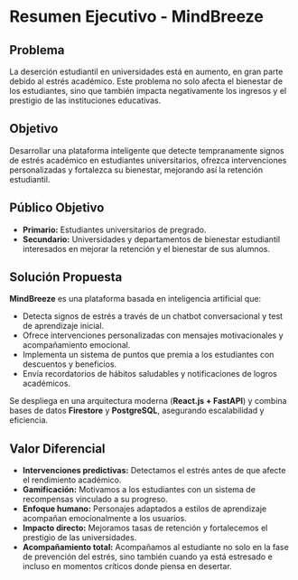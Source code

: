# Resumen Ejecutivo - **MindBreeze**

## Problema
La deserción estudiantil en universidades está en aumento, en gran parte debido al estrés académico. Este problema no solo afecta el bienestar de los estudiantes, sino que también impacta negativamente los ingresos y el prestigio de las instituciones educativas.

## Objetivo
Desarrollar una plataforma inteligente que detecte tempranamente signos de estrés académico en estudiantes universitarios, ofrezca intervenciones personalizadas y fortalezca su bienestar, mejorando así la retención estudiantil.

## Público Objetivo
- **Primario:** Estudiantes universitarios de pregrado.
- **Secundario:** Universidades y departamentos de bienestar estudiantil interesados en mejorar la retención y el bienestar de sus alumnos.

## Solución Propuesta
**MindBreeze** es una plataforma basada en inteligencia artificial que:
- Detecta signos de estrés a través de un chatbot conversacional y test de aprendizaje inicial.
- Ofrece intervenciones personalizadas con mensajes motivacionales y acompañamiento emocional.
- Implementa un sistema de puntos que premia a los estudiantes con descuentos y beneficios.
- Envía recordatorios de hábitos saludables y notificaciones de logros académicos.

Se despliega en una arquitectura moderna (**React.js + FastAPI**) y combina bases de datos **Firestore** y **PostgreSQL**, asegurando escalabilidad y eficiencia.

## Valor Diferencial
- **Intervenciones predictivas:** Detectamos el estrés antes de que afecte el rendimiento académico.
- **Gamificación:** Motivamos a los estudiantes con un sistema de recompensas vinculado a su progreso.
- **Enfoque humano:** Personajes adaptados a estilos de aprendizaje acompañan emocionalmente a los usuarios.
- **Impacto directo:** Mejoramos tasas de retención y fortalecemos el prestigio de las universidades.
- **Acompañamiento total:** Acompañamos al estudiante no solo en la fase de prevención del estrés, sino también cuando ya está estresado e incluso en momentos críticos donde piensa en desertar.
